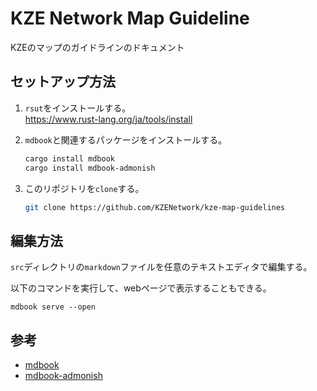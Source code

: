 # KZE Network Map Guideline

KZEのマップのガイドラインのドキュメント

## セットアップ方法

1. `rsut`をインストールする。<br>
    https://www.rust-lang.org/ja/tools/install

2. `mdbook`と関連するパッケージをインストールする。<br>
    ```sh
    cargo install mdbook
    cargo install mdbook-admonish
    ```
3. このリポジトリを`clone`する。<br>
    ```sh
    git clone https://github.com/KZENetwork/kze-map-guidelines
    ```

## 編集方法

`src`ディレクトリの`markdown`ファイルを任意のテキストエディタで編集する。<br>

以下のコマンドを実行して、webページで表示することもできる。
```
mdbook serve --open
```

## 参考
- [mdbook](https://rust-lang.github.io/mdBook/index.html)
- [mdbook-admonish](https://github.com/tommilligan/mdbook-admonish)
